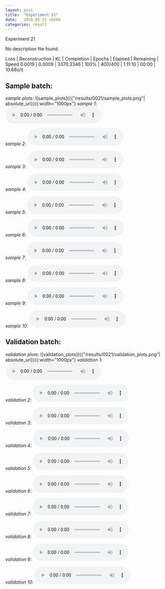 ```yaml
---
layout: post
title:  "Experiment 21"
date:   2018-05-21 +0200
categories: result
---
```

Experiment 21

No description file found.

Loss | Reconstruction | KL | Completion | Epochs | Elapsed | Remaining | Speed
0.0019 | 0.0009 | 3370.3346 | 100% | 400/400 | 1:11:10 | 00:00 | 10.68s/it



## **Sample batch**:
_sample plots_:
![sample_plots]({{"/results/0021/sample_plots.png"| absolute_url}}){:width="1000px"}
_sample 1_:
<audio src="/ResultsOverview/results/0021/sample_1.wav" controls preload></audio>

_sample 2_:
<audio src="/ResultsOverview/results/0021/sample_2.wav" controls preload></audio>

_sample 3_:
<audio src="/ResultsOverview/results/0021/sample_3.wav" controls preload></audio>

_sample 4_:
<audio src="/ResultsOverview/results/0021/sample_4.wav" controls preload></audio>

_sample 5_:
<audio src="/ResultsOverview/results/0021/sample_5.wav" controls preload></audio>

_sample 6_:
<audio src="/ResultsOverview/results/0021/sample_6.wav" controls preload></audio>

_sample 7_:
<audio src="/ResultsOverview/results/0021/sample_7.wav" controls preload></audio>

_sample 8_:
<audio src="/ResultsOverview/results/0021/sample_8.wav" controls preload></audio>

_sample 9_:
<audio src="/ResultsOverview/results/0021/sample_9.wav" controls preload></audio>

_sample 10_:
<audio src="/ResultsOverview/results/0021/sample_10.wav" controls preload></audio>

## **Validation batch**:
_validation plots_:
![validation_plots]({{"/results/0021/validation_plots.png"| absolute_url}}){:width="1000px"}
_validation 1_:
<audio src="/ResultsOverview/results/0021/validation_1.wav" controls preload></audio>

_validation 2_:
<audio src="/ResultsOverview/results/0021/validation_2.wav" controls preload></audio>

_validation 3_:
<audio src="/ResultsOverview/results/0021/validation_3.wav" controls preload></audio>

_validation 4_:
<audio src="/ResultsOverview/results/0021/validation_4.wav" controls preload></audio>

_validation 5_:
<audio src="/ResultsOverview/results/0021/validation_5.wav" controls preload></audio>

_validation 6_:
<audio src="/ResultsOverview/results/0021/validation_6.wav" controls preload></audio>

_validation 7_:
<audio src="/ResultsOverview/results/0021/validation_7.wav" controls preload></audio>

_validation 8_:
<audio src="/ResultsOverview/results/0021/validation_8.wav" controls preload></audio>

_validation 9_:
<audio src="/ResultsOverview/results/0021/validation_9.wav" controls preload></audio>

_validation 10_:
<audio src="/ResultsOverview/results/0021/validation_10.wav" controls preload></audio>
